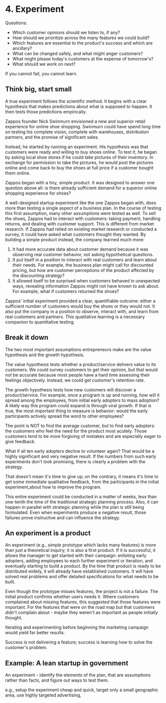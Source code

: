 # 4. Experiment
Questions: 
- Which customer opinions should we listen to, if any? 
- How should we prioritize across the many features we could build? 
- Which features are essential to the product's success and which are ancillary? 
- What can be changed safely, and what might anger customers? 
- What might please today's customers at the expense of tomorrow's? 
- What should we work on next?

If you cannot fail, you cannot learn.

## Think big, start small
A true experiment follows the scientific method. It begins with a clear hypothesis that makes predictions about what is supposed to happen. It then tests those predictions empirically.

Zappos founder Nick Swinmurn envisioned a new and superior retail experience for online shoe shopping. Swinmurn could have spend long time on testing his complete vision, complete with warehouses, distribution partners, and the promise of significant sales. 

Instead, he started by running an experiment. His hypothesis was that customers were ready and willing to buy shoes online. To test it, he began by asking local shoe stores if he could take pictures of their inventory. In exchange for permission to take the pictures, he would post the pictures online and come back to buy the shoes at full price if a customer bought them online. 

Zappos began with a tiny, simple product. It was designed to answer one question above all: is there already sufficient demand for a superior online shopping experience for shoes?

A well-designed startup experiment like the one Zappos began with, does more than testing a single aspect of a business plan. In the course of testing this first assumption, many other assumptions were tested as well. To sell the shoes, Zappos had to interact with customers: taking payment, handling returns, and dealing with customer support. This is different from market research. If Zappos had relied on existing market research or conducted a survey, it could have asked what customers thought they wanted. By building a simple product instead, the company learned much more:
1. It had more accurate data about customer demand because it was observing real customer behavior, not asking hypothetical questions.
2. It put itself in a position to interact with real customers and learn about their needs. For example, the business plan might call for discounted pricing, but how are customer perceptions of the product affected by the discounting strategy?
3. It allowed itself to be surprised when customers behaved in unexpected ways, revealing information Zappos might not have known to ask about. For example, what if customers returned the shoes?

Zappos' initial experiment provided a clear, quantifiable outcome: either a sufficient number of customers would buy the shoes or they would not. It also put the company in a position to observe, interact with, and learn from real customers and partners. This qualitative learning is a necessary companion to quantitative testing. 

## Break it down
The two most important assumptions entrepreneurs make are the value hypothesis and the growth hypothesis.

The value hypothesis tests whether a product/service delivers value to its customers. We could survey customers to get their opinion, but that would not be accurate because most people have a hard time assessing their feelings objectively. Instead, we could get customer's retention rate. 

The growth hypothesis tests how new customers will discover a product/service. For example, once a program is up and running, how will it spread among the employees, from initial early adopters to mass adoption? A likely way this program could expand is through viral growth. If that is true, the most important thing to measure is behavior: would the early participants actively spread the word to other employees?

The point is NOT to find the average customer, but to find early adopters: the customers who feel the need for the product most acutely. Those customers tend to be more forgiving of mistakes and are especially eager to give feedback.

What if all ten early adopters decline to volunteer again? That would be a highly significant and very negative result. If the numbers from such early experiments don't look promising, there is clearly a problem with the strategy. 

That doesn't mean it's time to give up; on the contrary, it means it's time to get some immediate qualitative feedback, from the participants in the initial experiment,about how to improve the program. 

This entire experiment could be conducted in a matter of weeks, less than one-tenth the time of the traditional strategic planning process. Also, it can happen in parallel with strategic planning while the plan is still being formulated. Even when experiments produce a negative result, those failures prove instructive and can influence the strategy. 

## An experiment is a product
An experiment (e.g., simple prototype which lacks many features) is more than just a theoretical inquiry; it is also a first product. If it is successful, it allows the manager to get started with their campaign: enlisting early adopters, adding employees to each further experiment or iteration, and eventually starting to build a product. By the time that product is ready to be distributed widely, it will already have established customers. It will have solved real problems and offer detailed specifications for what needs to be built.

Even though the prototype misses features, the project is not a failure. The initial product confirms whether users needs it. Where customers complained about missing features, this suggested that those features were important. For the features that were on the road map but that customers didn't complain about - maybe they weren't as important as people initially thought.

Iterating and experimenting before beginning the marketing campaign would yield far better results.

Success is not delivering a feature; success is learning how to solve the customer's problem.

## Example: A lean startup in government
An experiment - identify the elements of the plan, that are assumptions rather than facts, and figure out ways to test them. 

e.g., setup the experiment cheap and quick, target only a small geographic area, use highly targeted advertising, 
